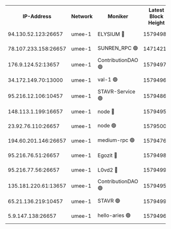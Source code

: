 


<table><tr><th>IP-Address</th><th>Network</th><th>Moniker</th><th>Latest Block Height</th><th>Earliest Block Height</th><th>Catching Up</th><th>Tx Index</th><th>Voting Power</th><th>Scan Time</th></tr><tr><td>94.130.52.123:26657</td><td>umee-1</td><td>ELYSIUM 🔴</td><td>15794987</td><td>3216011</td><td>False</td><td>off</td><td>27284281</td><td>2025-01-20T13:12:43.288290255UTC</td></tr><tr><td>78.107.233.158:26657</td><td>umee-1</td><td>SUNREN_RPC 🟢</td><td>14714211</td><td>13338194</td><td>False</td><td>on</td><td>0</td><td>2025-01-20T13:11:16.801348607UTC</td></tr><tr><td>176.9.124.52:13657</td><td>umee-1</td><td>ContributionDAO 🟢</td><td>15794970</td><td>13924595</td><td>False</td><td>on</td><td>0</td><td>2025-01-20T13:11:08.113005309UTC</td></tr><tr><td>34.172.149.70:13000</td><td>umee-1</td><td>val-1 🟢</td><td>15794968</td><td>14743001</td><td>False</td><td>off</td><td>0</td><td>2025-01-20T13:10:56.839472887UTC</td></tr><tr><td>95.216.12.106:10457</td><td>umee-1</td><td>STAVR-Service 🟢</td><td>15794869</td><td>15224001</td><td>False</td><td>on</td><td>0</td><td>2025-01-20T13:12:26.186772972UTC</td></tr><tr><td>148.113.1.199:16657</td><td>umee-1</td><td>node 🔴</td><td>15794954</td><td>15235192</td><td>False</td><td>off</td><td>1666214</td><td>2025-01-20T13:09:45.411457543UTC</td></tr><tr><td>23.92.76.110:26657</td><td>umee-1</td><td>node 🟢</td><td>15795000</td><td>15458270</td><td>False</td><td>on</td><td>0</td><td>2025-01-20T13:13:55.953212188UTC</td></tr><tr><td>194.60.201.146:26657</td><td>umee-1</td><td>medium-rpc 🟢</td><td>15794766</td><td>15489235</td><td>False</td><td>on</td><td>0</td><td>2025-01-20T13:09:52.394135602UTC</td></tr><tr><td>95.216.76.51:26657</td><td>umee-1</td><td>Egozit 🔴</td><td>15794987</td><td>15694987</td><td>False</td><td>off</td><td>38689378</td><td>2025-01-20T13:12:42.980573809UTC</td></tr><tr><td>95.216.77.56:26657</td><td>umee-1</td><td>L0vd2 🔴</td><td>15794994</td><td>15694993</td><td>False</td><td>off</td><td>38584359</td><td>2025-01-20T13:13:17.937376726UTC</td></tr><tr><td>135.181.220.61:13657</td><td>umee-1</td><td>ContributionDAO 🟢</td><td>15794953</td><td>15788830</td><td>False</td><td>off</td><td>0</td><td>2025-01-20T13:09:40.349008493UTC</td></tr><tr><td>65.21.136.219:10457</td><td>umee-1</td><td>STAVR 🟢</td><td>15794994</td><td>15790001</td><td>False</td><td>on</td><td>0</td><td>2025-01-20T13:13:22.369755477UTC</td></tr><tr><td>5.9.147.138:26657</td><td>umee-1</td><td>hello-aries 🟢</td><td>15794967</td><td>15793461</td><td>False</td><td>off</td><td>0</td><td>2025-01-20T13:10:48.309753226UTC</td></tr></table>